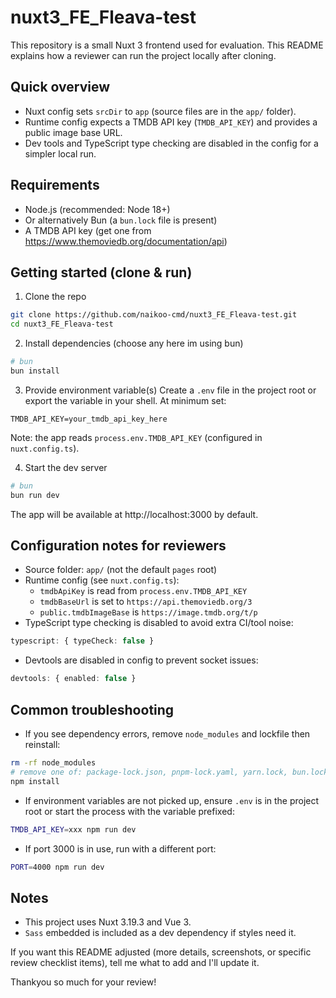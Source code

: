 # nuxt3_FE_Fleava-test

This repository is a small Nuxt 3 frontend used for evaluation. This README explains how a reviewer can run the project locally after cloning.

## Quick overview
- Nuxt config sets `srcDir` to `app` (source files are in the `app/` folder).
- Runtime config expects a TMDB API key (`TMDB_API_KEY`) and provides a public image base URL.
- Dev tools and TypeScript type checking are disabled in the config for a simpler local run.

## Requirements
- Node.js (recommended: Node 18+)
- Or alternatively Bun (a `bun.lock` file is present)
- A TMDB API key (get one from https://www.themoviedb.org/documentation/api)

## Getting started (clone & run)

1. Clone the repo
```bash
git clone https://github.com/naikoo-cmd/nuxt3_FE_Fleava-test.git
cd nuxt3_FE_Fleava-test
```

2. Install dependencies (choose any here im using bun)
```bash
# bun
bun install
```

3. Provide environment variable(s)
Create a `.env` file in the project root or export the variable in your shell. At minimum set:

```
TMDB_API_KEY=your_tmdb_api_key_here
```

Note: the app reads `process.env.TMDB_API_KEY` (configured in `nuxt.config.ts`).

4. Start the dev server
```bash
# bun
bun run dev
```

The app will be available at http://localhost:3000 by default.

## Configuration notes for reviewers
- Source folder: `app/` (not the default `pages` root)
- Runtime config (see `nuxt.config.ts`):
  - `tmdbApiKey` is read from `process.env.TMDB_API_KEY`
  - `tmdbBaseUrl` is set to `https://api.themoviedb.org/3`
  - `public.tmdbImageBase` is `https://image.tmdb.org/t/p`
- TypeScript type checking is disabled to avoid extra CI/tool noise:
```ts
typescript: { typeCheck: false }
```
- Devtools are disabled in config to prevent socket issues:
```ts
devtools: { enabled: false }
```

## Common troubleshooting
- If you see dependency errors, remove `node_modules` and lockfile then reinstall:
```bash
rm -rf node_modules
# remove one of: package-lock.json, pnpm-lock.yaml, yarn.lock, bun.lock (if you want a fresh lock)
npm install
```
- If environment variables are not picked up, ensure `.env` is in the project root or start the process with the variable prefixed:
```bash
TMDB_API_KEY=xxx npm run dev
```
- If port 3000 is in use, run with a different port:
```bash
PORT=4000 npm run dev
```

## Notes
- This project uses Nuxt 3.19.3 and Vue 3.
- ```Sass``` embedded is included as a dev dependency if styles need it.

If you want this README adjusted (more details, screenshots, or specific review checklist items), tell me what to add and I'll update it.


Thankyou so much for your review!
